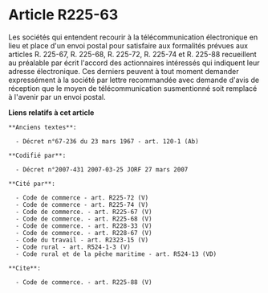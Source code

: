 # Article R225-63

Les sociétés qui entendent recourir à la télécommunication électronique en lieu et place d'un envoi postal pour satisfaire
aux formalités prévues aux articles R. 225-67, R. 225-68, R. 225-72, R. 225-74 et R. 225-88 recueillent au préalable par
écrit l'accord des actionnaires intéressés qui indiquent leur adresse électronique. Ces derniers peuvent à tout moment
demander expressément à la société par lettre recommandée avec demande d'avis de réception que le moyen de télécommunication
susmentionné soit remplacé à l'avenir par un envoi postal.

**Liens relatifs à cet article**

	**Anciens textes**:

	  - Décret n°67-236 du 23 mars 1967 - art. 120-1 (Ab)

	**Codifié par**:

	  - Décret n°2007-431 2007-03-25 JORF 27 mars 2007

	**Cité par**:

	  - Code de commerce - art. R225-72 (V)
	  - Code de commerce - art. R225-74 (V)
	  - Code de commerce. - art. R225-67 (V)
	  - Code de commerce. - art. R225-68 (V)
	  - Code de commerce. - art. R228-33 (V)
	  - Code de commerce. - art. R228-67 (V)
	  - Code du travail - art. R2323-15 (V)
	  - Code rural - art. R524-1-3 (V)
	  - Code rural et de la pêche maritime - art. R524-13 (VD)

	**Cite**:

	  - Code de commerce. - art. R225-88 (V)
